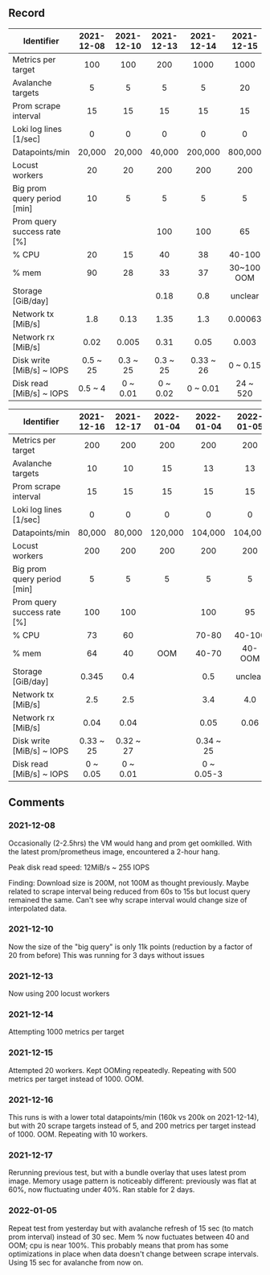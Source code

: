 ## Record

| Identifier                  | 2021-12-08 | 2021-12-10 | 2021-12-13 | 2021-12-14 | 2021-12-15 |  2021-12-15  | 2021-12-16 |
|-----------------------------|:----------:|:----------:|:----------:|:----------:|:----------:|:------------:|:----------:|
| Metrics per target          |     100    |     100    |     200    |    1000    |    1000    |      500     |     200    |
| Avalanche targets           |      5     |      5     |      5     |      5     |     20     |      20      |     20     |
| Prom scrape interval        |     15     |     15     |     15     |     15     |     15     |      15      |     15     |
| Loki log lines [1/sec]      |      0     |      0     |      0     |      0     |      0     |       0      |      0     |
| Datapoints/min              |   20,000   |   20,000   |   40,000   |   200,000  |   800,000  |    400,000   |   160,000  |
| Locust workers              |     20     |     20     |     200    |     200    |     200    |      200     |     200    |
| Big prom query period [min] |      10    |      5     |      5     |      5     |      5     |       5      |      5     |
| Prom query success rate [%] |            |            |     100    |     100    |     65     |      80      |     76     |
| % CPU                       |     20     |     15     |     40     |     38     |   40-100   |    40-100    |   40-100   |
| % mem                       |     90     |     28     |     33     |     37     | 30~100 OOM |  20~100 OOM  | 20~100 OOM |
| Storage [GiB/day]           |            |            |    0.18    |     0.8    |   unclear  |    unclear   |   unclear  |
| Network tx [MiB/s]          |     1.8    |    0.13    |    1.35    |     1.3    |   0.00063  |       4      |     0~5    |
| Network rx [MiB/s]          |    0.02    |    0.005   |    0.31    |    0.05    |    0.003   |     0.09     |    0.06    |
| Disk write [MiB/s] ~ IOPS   |  0.5 ~ 25  |  0.3 ~ 25  |  0.3 ~ 25  |  0.33 ~ 26 |  0 ~ 0.15  |  0 ~ unclear |  0.35 ~ 14 |
| Disk read [MiB/s] ~ IOPS    |   0.5 ~ 4  |  0 ~ 0.01  |  0 ~ 0.02  |  0 ~ 0.01  |  24 ~ 520  | 24 ~ unclear |  24 ~ 500  |

| Identifier                  | 2021-12-16 | 2021-12-17 | 2022-01-04 | 2022-01-04 | 2022-01-05 | 2022-01-00 | 2022-01-00 |
|-----------------------------|:----------:|:----------:|:----------:|:----------:|:----------:|:----------:|:----------:|
| Metrics per target          |     200    |     200    |     200    |     200    |     200    |            |            |
| Avalanche targets           |     10     |     10     |     15     |     13     |     13     |            |            |
| Prom scrape interval        |     15     |     15     |     15     |     15     |     15     |     15     |     15     |
| Loki log lines [1/sec]      |      0     |      0     |      0     |      0     |      0     |      0     |      0     |
| Datapoints/min              |   80,000   |   80,000   |   120,000  |   104,000  |   104,000  |            |            |
| Locust workers              |     200    |     200    |     200    |     200    |     200    |     200    |     200    |
| Big prom query period [min] |      5     |      5     |      5     |      5     |      5     |      5     |      5     |
| Prom query success rate [%] |     100    |     100    |            |     100    |     95     |            |            |
| % CPU                       |     73     |     60     |            |    70-80   |   40-100   |            |            |
| % mem                       |     64     |     40     |     OOM    |    40-70   |   40-OOM   |            |            |
| Storage [GiB/day]           |    0.345   |     0.4    |            |     0.5    |   unclear  |            |            |
| Network tx [MiB/s]          |     2.5    |     2.5    |            |     3.4    |     4.0    |            |            |
| Network rx [MiB/s]          |    0.04    |    0.04    |            |    0.05    |    0.06    |            |            |
| Disk write [MiB/s] ~ IOPS   |  0.33 ~ 25 |  0.32 ~ 27 |            |  0.34 ~ 25 |            |            |            |
| Disk read [MiB/s] ~ IOPS    |  0 ~ 0.05  |  0 ~ 0.01  |            | 0 ~ 0.05-3 |            |            |            |

## Comments
### 2021-12-08
Occasionally (2-2.5hrs) the VM would hang and prom get oomkilled.
With the latest prom/prometheus image, encountered a 2-hour hang.

Peak disk read speed: 12MiB/s ~ 255 IOPS

Finding:
Download size is 200M, not 100M as thought previously. Maybe related to scrape interval being
reduced from 60s to 15s but locust query remained the same. Can't see why scrape interval would
change size of interpolated data.


### 2021-12-10
Now the size of the "big query" is only 11k points (reduction by a factor of 20 from before)
This was running for 3 days without issues

### 2021-12-13
Now using 200 locust workers

### 2021-12-14
Attempting 1000 metrics per target

### 2021-12-15
Attempted 20 workers. Kept OOMing repeatedly.
Repeating with 500 metrics per target instead of 1000. OOM.

### 2021-12-16
This runs is with a lower total datapoints/min (160k vs 200k on 2021-12-14),
but with 20 scrape targets instead of 5, and 200 metrics per target instead of 1000.
OOM.
Repeating with 10 workers.

### 2021-12-17
Rerunning previous test, but with a bundle overlay that uses latest prom image.
Memory usage pattern is noticeably different: previously was flat at 60%, now fluctuating under 40%.
Ran stable for 2 days.

### 2022-01-05
Repeat test from yesterday but with avalanche refresh of 15 sec (to match prom interval) instead of 30 sec.
Mem % now fuctuates between 40 and OOM; cpu is near 100%.
This probably means that prom has some optimizations in place when data doesn't change between scrape intervals.
Using 15 sec for avalanche from now on.



